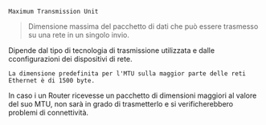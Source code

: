 	Maximum Transmission Unit
>Dimensione massima del pacchetto di dati che può essere trasmesso su una rete in un singolo invio.

Dipende dal tipo di tecnologia di trasmissione utilizzata e dalle cconfigurazioni dei dispositivi di rete. 
	
```
La dimensione predefinita per l'MTU sulla maggior parte delle reti Ethernet è di 1500 byte.
```

In caso i un Router ricevesse un pacchetto di dimensioni maggiori al valore del suo MTU, non sarà in grado di trasmetterlo e si verificherebbero problemi di connettività.
